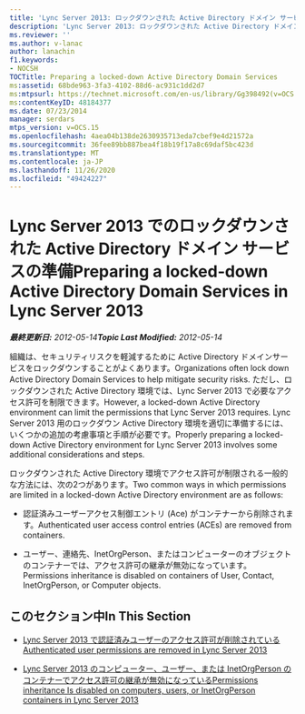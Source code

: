 ```yaml
---
title: 'Lync Server 2013: ロックダウンされた Active Directory ドメイン サービスの準備'
description: 'Lync Server 2013: ロックダウンされた Active Directory ドメインサービスを準備しています。'
ms.reviewer: ''
ms.author: v-lanac
author: lanachin
f1.keywords:
- NOCSH
TOCTitle: Preparing a locked-down Active Directory Domain Services
ms:assetid: 68bde963-3fa3-4102-88d6-ac931c1dd2d7
ms:mtpsurl: https://technet.microsoft.com/en-us/library/Gg398492(v=OCS.15)
ms:contentKeyID: 48184377
ms.date: 07/23/2014
manager: serdars
mtps_version: v=OCS.15
ms.openlocfilehash: 4aea04b138de2630935713eda7cbef9e4d21572a
ms.sourcegitcommit: 36fee89bb887bea4f18b19f17a8c69daf5bc423d
ms.translationtype: MT
ms.contentlocale: ja-JP
ms.lasthandoff: 11/26/2020
ms.locfileid: "49424227"
---
```

# <a name="preparing-a-locked-down-active-directory-domain-services-in-lync-server-2013"></a><span data-ttu-id="42f56-103">Lync Server 2013 でのロックダウンされた Active Directory ドメイン サービスの準備</span><span class="sxs-lookup"><span data-stu-id="42f56-103">Preparing a locked-down Active Directory Domain Services in Lync Server 2013</span></span>

<div data-xmlns="http://www.w3.org/1999/xhtml">

<div class="topic" data-xmlns="http://www.w3.org/1999/xhtml" data-msxsl="urn:schemas-microsoft-com:xslt" data-cs="https://msdn.microsoft.com/">

<div data-asp="https://msdn2.microsoft.com/asp">



</div>

<div id="mainSection">

<div id="mainBody"><span data-ttu-id="42f56-104">

<span> </span></span><span class="sxs-lookup"><span data-stu-id="42f56-104">

<span> </span></span></span>

<span data-ttu-id="42f56-105">_**最終更新日:** 2012-05-14_</span><span class="sxs-lookup"><span data-stu-id="42f56-105">_**Topic Last Modified:** 2012-05-14_</span></span>

<span data-ttu-id="42f56-106">組織は、セキュリティリスクを軽減するために Active Directory ドメインサービスをロックダウンすることがよくあります。</span><span class="sxs-lookup"><span data-stu-id="42f56-106">Organizations often lock down Active Directory Domain Services to help mitigate security risks.</span></span> <span data-ttu-id="42f56-107">ただし、ロックダウンされた Active Directory 環境では、Lync Server 2013 で必要なアクセス許可を制限できます。</span><span class="sxs-lookup"><span data-stu-id="42f56-107">However, a locked-down Active Directory environment can limit the permissions that Lync Server 2013 requires.</span></span> <span data-ttu-id="42f56-108">Lync Server 2013 用のロックダウン Active Directory 環境を適切に準備するには、いくつかの追加の考慮事項と手順が必要です。</span><span class="sxs-lookup"><span data-stu-id="42f56-108">Properly preparing a locked-down Active Directory environment for Lync Server 2013 involves some additional considerations and steps.</span></span>

<span data-ttu-id="42f56-109">ロックダウンされた Active Directory 環境でアクセス許可が制限される一般的な方法には、次の2つがあります。</span><span class="sxs-lookup"><span data-stu-id="42f56-109">Two common ways in which permissions are limited in a locked-down Active Directory environment are as follows:</span></span>

  - <span data-ttu-id="42f56-110">認証済みユーザーアクセス制御エントリ (Ace) がコンテナーから削除されます。</span><span class="sxs-lookup"><span data-stu-id="42f56-110">Authenticated user access control entries (ACEs) are removed from containers.</span></span>

  - <span data-ttu-id="42f56-111">ユーザー、連絡先、InetOrgPerson、またはコンピューターのオブジェクトのコンテナーでは、アクセス許可の継承が無効になっています。</span><span class="sxs-lookup"><span data-stu-id="42f56-111">Permissions inheritance is disabled on containers of User, Contact, InetOrgPerson, or Computer objects.</span></span>

<div>

## <a name="in-this-section"></a><span data-ttu-id="42f56-112">このセクション中</span><span class="sxs-lookup"><span data-stu-id="42f56-112">In This Section</span></span>

  - [<span data-ttu-id="42f56-113">Lync Server 2013 で認証済みユーザーのアクセス許可が削除されている</span><span class="sxs-lookup"><span data-stu-id="42f56-113">Authenticated user permissions are removed in Lync Server 2013</span></span>](lync-server-2013-authenticated-user-permissions-are-removed.md)

  - [<span data-ttu-id="42f56-114">Lync Server 2013 のコンピューター、ユーザー、または InetOrgPerson のコンテナーでアクセス許可の継承が無効になっている</span><span class="sxs-lookup"><span data-stu-id="42f56-114">Permissions inheritance Is disabled on computers, users, or InetOrgPerson containers in Lync Server 2013</span></span>](lync-server-2013-permissions-inheritance-is-disabled-on-computers-users-or-inetorgperson-containers.md)

<span data-ttu-id="42f56-115"></div>

</div>

<span> </span>

</div>

</div>

</span><span class="sxs-lookup"><span data-stu-id="42f56-115"></div>

</div>

<span> </span>

</div>

</div>

</span></span></div>

